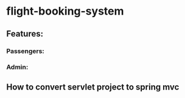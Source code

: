 # flight-booking-system

## Features:

### Passengers:

### Admin: 

## How to convert servlet project to spring mvc
